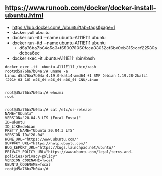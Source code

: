 

## https://www.runoob.com/docker/docker-install-ubuntu.html
- https://hub.docker.com/_/ubuntu?tab=tags&page=1
- docker pull ubuntu
- docker run -itd --name ubuntu-A111E111 ubuntu
- docker run -itd --name ubuntu-A111E111 ubuntu
   - d5a76ba7b04a5a34f559076050fdea83052cf6bd0cb315ecef22539adcbda6ec
- docker exec -it ubuntu-A111E111 /bin/bash
```
docker exec -it  ubuntu-A111E111 /bin/bash
root@d5a76ba7b04a:/# uname -a
Linux d5a76ba7b04a 4.19.0-kali4-amd64 #1 SMP Debian 4.19.28-2kali1 (2019-03-18) x86_64 x86_64 x86_64 GNU/Linux


root@d5a76ba7b04a:/# whoami
root


root@d5a76ba7b04a:/# cat /etc/os-release
NAME="Ubuntu"
VERSION="20.04.3 LTS (Focal Fossa)"
ID=ubuntu
ID_LIKE=debian
PRETTY_NAME="Ubuntu 20.04.3 LTS"
VERSION_ID="20.04"
HOME_URL="https://www.ubuntu.com/"
SUPPORT_URL="https://help.ubuntu.com/"
BUG_REPORT_URL="https://bugs.launchpad.net/ubuntu/"
PRIVACY_POLICY_URL="https://www.ubuntu.com/legal/terms-and-policies/privacy-policy"
VERSION_CODENAME=focal
UBUNTU_CODENAME=focal
root@d5a76ba7b04a:/# 
```
